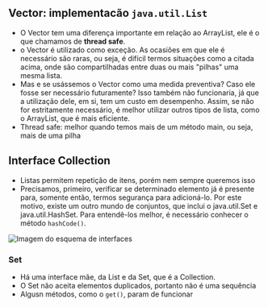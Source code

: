 ## Vector: implementacão ``java.util.List``

- O Vector tem uma diferença importante em relação ao ArrayList, ele é o que chamamos de **thread safe**.
-  o Vector é utilizado como exceção. As ocasiões em que ele é necessário são raras, ou seja, é difícil termos situações como a citada acima, onde são compartilhadas entre duas ou mais "pilhas" uma mesma lista.
- Mas e se usássemos o Vector como uma medida preventiva? Caso ele fosse ser necessário futuramente? Isso também não funcionaria, já que a utilização dele, em si, tem um custo em desempenho. Assim, se não for estritamente necessário, é melhor utilizar outros tipos de lista, como o ArrayList, que é mais eficiente.
- Thread safe: melhor quando temos mais de um método main, ou seja, mais de uma pilha

## Interface Collection

- Listas permitem repetição de itens, porém nem sempre queremos isso
- Precisamos, primeiro, verificar se determinado elemento já é presente para, somente então, termos segurança para adicioná-lo. Por este motivo, existe um outro mundo de conjuntos, que inclui o java.util.Set e java.util.HashSet. Para entendê-los melhor, é necessário conhecer o método ``hashCode()``.

![Imagem do esquema de interfaces](https://i.ibb.co/QDW7fSJ/Captura-de-tela-2023-02-07-144045.png)

### Set 

- Há uma interface mãe, da List e da Set, que é a Collection.
- O Set não aceita elementos duplicados, portanto não é uma sequência
- Algusn métodos, como o ``get()``, param de funcionar

